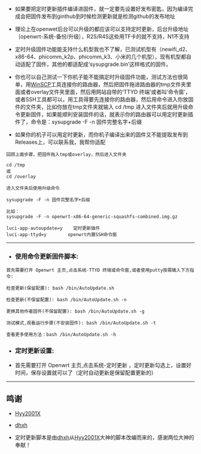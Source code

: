 - 如果要把定时更新插件编译进固件，就一定要先设置好发布密匙，因为编译完成会把固件发布到ginthub到时候检测更新就是检测github的发布地址

- 理论上在openwet后台可以升级的都应该可以支持定时更新，后台升级地址｛openwrt-系统-备份/升级｝，R2S/R4S这些用TF卡的就不支持，N1不支持

- 定时升级固件功能能支持什么机型我也不了解，已测试机型有（newifi_d2、x86-64、phicomm_k2p、phicomm_k3、小米的几个机型），现有机型都自动适配了固件，其他的都适配成‘sysupgrade.bin’这样格式的固件。

- 你也可以自己测试一下你机子能不能搞定时升级固件功能，测试方法也很简单，用[WinSCP](https://winscp.net/eng/download.php)工具连接你的路由器，然后把固件拖进路由器的tmp文件夹里面或者overlay文件夹里面，然后用网站自带的‘TTYD 终端’或者叫‘命令窗’，或者SSH工具都可以，用工具得要先连接你的路由器，然后用命令进入你放固件的文件夹，比如你放在tmp文件夹就输入 cd /tmp 进入文件夹后就用升级命令更新固件，如果能顺利安装固件的话，就表示你的路由器可以用定时更新插件了，命令是：sysupgrade -F -n 固件完整名字+后缀
- 如果你的机子可以用定时更新，而你机子编译出来的固件又不能提取发布到Releases上，可以联系我，我帮你适配
```
回顾上面步骤，把固件拖入tmp或overlay，然后进入文件夹

cd /tmp
或
cd /overlay

进入文件夹后使用升级命令

sysupgrade -F -n 固件完整名字+后缀

比如：
sysupgrade -F -n openwrt-x86-64-generic-squashfs-combined.img.gz
```

```
luci-app-autoupdate=y    定时更新插件
luci-app-ttyd=y        openwrt内置SSH命令窗
```
---
- ### 使用命令更新固件脚本:
```
首先需要打开 Openwrt 主页,点击系统-TTYD 终端或命令窗,或者使用putty按需输入下方指令:

检查更新(保留配置): bash /bin/AutoUpdate.sh

检查更新(不保留配置): bash /bin/AutoUpdate.sh -n

更换其他作者固件(不保留配置): bash /bin/AutoUpdate.sh -g

测试模式,观看运行步骤(不安装固件): bash /bin/AutoUpdate.sh -t

查看更多使用方法：bash /bin/AutoUpdate.sh -h
```

- ### 定时更新设置:
- 首先需要打开 Openwrt 主页,点击系统-定时更新 ，定时更新勾选上，设置好时间，保存设置就可以了（定时自动更新是保留配置更新的）

---
## 鸣谢

   - [Hyy2001X](https://github.com/Hyy2001X/AutoBuild-Actions)

   - [dhxh](https://github.com/dhxh/Openwrt-Build)

   - 定时更新脚本是由[dhxh](https://github.com/dhxh/Openwrt-Build)从[Hyy2001X](https://github.com/Hyy2001X/AutoBuild-Actions)大神的脚本改编而来的，感谢两位大神的奉献！
